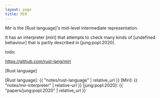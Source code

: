 ```yaml
---
layout: page
title: MIR
---
```


Mir is the [Rust language]'s
mid-level intermediate representation.

It has an interpreter [miri] that attempts to check many
kinds of [undefined behaviour] that is partly described
in [jung:popl:2020].

todo:

<https://github.com/rust-lang/miri>

[Rust language]

[Rust language]: {{ "notes/rust-language" | relative_url }}
[Miri]: {{ "notes/mir-interpreter" | relative-url }}
[jung:popl:2020]: {{ "papers/jung:popl:2020" | relative_url }}

